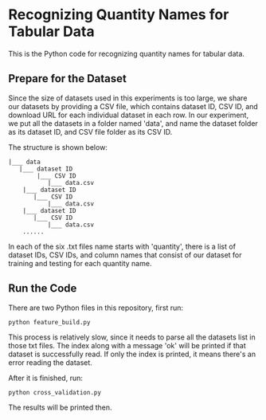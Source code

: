 Recognizing Quantity Names for Tabular Data
==========

This is the Python code for recognizing quantity names for tabular data.

Prepare for the Dataset
------------------------
Since the size of datasets used in this experiments is too large, we share our datasets by providing a CSV file, which contains dataset ID, CSV ID, and download URL for each individual dataset in each row. 
In our experiment, we put all the datasets in a folder named 'data', and name the dataset folder as its dataset ID, and CSV file folder as its CSV ID. 

The structure is shown below:

	|___ data
	   |___ dataset ID
            |___ CSV ID
        	   |___ data.csv
        |___ dataset ID
    	   |___ CSV ID
        	   |___ data.csv
        |___ dataset ID
    	   |___ CSV ID
        	   |___ data.csv
        ......
                
In each of the six .txt files name starts with 'quantity', there is a list of dataset IDs, CSV IDs, and column names that consist of our dataset for training and testing for each quantity name.

Run the Code
------------------------
There are two Python files in this repository, first run:

	python feature_build.py
This process is relatively slow, since it needs to parse all the datasets list in those txt files.
The index along with a message 'ok' will be printed if that dataset is successfully read. If only the index is printed, it means there's an error reading the dataset.

After it is finished, run:

	python cross_validation.py
The results will be printed then.